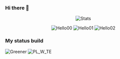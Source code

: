 ### Hi there 👋
<p align="center">
  <img src="https://github-readme-stats.vercel.app/api?username=unero&show_icons=true&theme=dracula" alt="Stats"/>
</p>
<p align="center">
  <img src="https://steamcdn-a.akamaihd.net/steamcommunity/public/images/items/782330/b0323ca10ed51804f652b5da4b55c47d1d90fa5a.png" alt="Hello00"/>
  <img src="https://steamcdn-a.akamaihd.net/steamcommunity/public/images/items/361420/e6d3b9a06ff2497141e2ffe8a0fcd1c0f7b879c6.png" alt="Hello01"/>
  <img src="https://steamcdn-a.akamaihd.net/steamcommunity/public/images/items/632470/1108b516a2266b857d08c2a5f2e7854b14b87ad1.png" alt="Hello02"/>
</p>


### My status build
![Greener](https://github.com/EM2CIQ2/greener/workflows/Auto%20commit/badge.svg) ![PL_W_TE](https://github.com/EM2CIQ2/wl_test_p/workflows/Auto%20commit/badge.svg)
